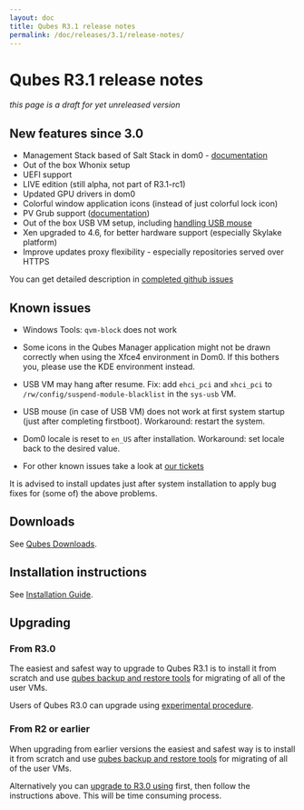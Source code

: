 ```yaml
---
layout: doc
title: Qubes R3.1 release notes
permalink: /doc/releases/3.1/release-notes/
---
```


Qubes R3.1 release notes
========================

*this page is a draft for yet unreleased version*

New features since 3.0
----------------------

* Management Stack based of Salt Stack in dom0 - [documentation][salt-doc]
* Out of the box Whonix setup
* UEFI support
* LIVE edition (still alpha, not part of R3.1-rc1)
* Updated GPU drivers in dom0
* Colorful window application icons (instead of just colorful lock icon)
* PV Grub support ([documentation][pvgrub-doc])
* Out of the box USB VM setup, including [handling USB mouse][input-proxy]
* Xen upgraded to 4.6, for better hardware support (especially Skylake platform)
* Improve updates proxy flexibility - especially repositories served over HTTPS

You can get detailed description in [completed github issues][github-release-notes]

Known issues
------------

* Windows Tools: `qvm-block` does not work

* Some icons in the Qubes Manager application might not be drawn correctly when using the Xfce4 environment in Dom0. If this bothers you, please use the KDE environment instead.

* USB VM may hang after resume. Fix: add `ehci_pci` and `xhci_pci` to `/rw/config/suspend-module-blacklist` in the `sys-usb` VM.

* USB mouse (in case of USB VM) does not work at first system startup (just after completing firstboot). Workaround: restart the system.

* Dom0 locale is reset to `en_US` after installation. Workaround: set locale back to the desired value.

* For other known issues take a look at [our tickets](https://github.com/QubesOS/qubes-issues/issues?q=is%3Aopen+is%3Aissue+milestone%3A%22Release+3.1%22+label%3Abug)

It is advised to install updates just after system installation to apply bug fixes for (some of) the above problems.

Downloads
---------

See [Qubes Downloads](/downloads/).

Installation instructions
-------------------------

See [Installation Guide](/doc/installation-guide/).

Upgrading
---------

### From R3.0

The easiest and safest way to upgrade to Qubes R3.1 is to install it from
scratch and use [qubes backup and restore tools](/doc/backup-restore/) for
migrating of all of the user VMs.

Users of Qubes R3.0 can upgrade using [experimental
procedure](/doc/upgrade-to-r3.1/).

### From R2 or earlier

When upgrading from earlier versions the easiest and safest way is to install
it from scratch and use [qubes backup and restore tools](/doc/backup-restore/)
for migrating of all of the user VMs.

Alternatively you can [upgrade to R3.0
using](/doc/releases/3.0/release-notes/#upgrading) first, then follow the
instructions above. This will be time consuming process.

[salt-doc]: /doc/salt/
[pvgrub-doc]: /doc/managing-vm-kernel/#tocAnchor-1-3
[input-proxy]: https://github.com/QubesOS/qubes-app-linux-input-proxy/blob/master/README.md
[github-release-notes]: https://github.com/QubesOS/qubes-issues/issues?q=is%3Aissue+sort%3Aupdated-desc+milestone%3A%22Release+3.1%22+label%3Arelease-notes+is%3Aclosed
